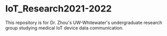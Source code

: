 # IoT_Research2021-2022
This repository is for Dr. Zhou's UW-Whitewater's undergraduate research group studying medical IoT device data communication.
